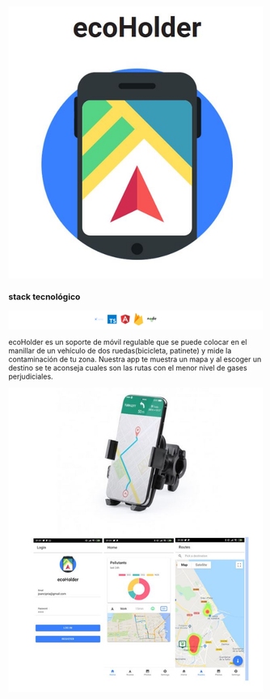 
<p style=" text-align: center;"><img src="https://github.com/DianaIT/ecoHolder/blob/master/src/assets/img/README/ecoHolder.JPG" alt="ecoHolder logo"/></p>


### stack tecnológico

![stack tecnológico](https://github.com/DianaIT/ecoHolder/blob/master/src/assets/img/README/ecoholderstack.png)

ecoHolder es un soporte de móvil regulable que se puede colocar en el manillar de un vehículo de dos ruedas(bicicleta, patinete) y mide la contaminación de tu zona. Nuestra app  te muestra un mapa y al escoger un destino se te aconseja cuales son las rutas con el menor nivel de gases perjudiciales. 

<p style=" text-align: center;">
  <img src="https://github.com/DianaIT/ecoHolder/blob/master/src/assets/img/README/ecoHolderApp.JPG" alt="ecoHolder screen caps"  />
  </p>
